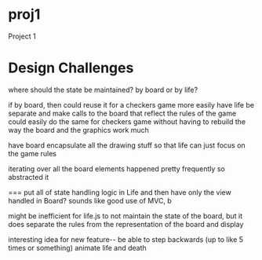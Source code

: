 proj1
=====

Project 1

Design Challenges
=================
where should the state be maintained? by board or by life?

if by board, then could reuse it for a checkers game more easily
have life be separate and make calls to the board that reflect the
rules of the game
could easily do the same for checkers game without having to rebuild the way the board and the graphics work much

have board encapsulate all the drawing stuff so that life can just
focus on the game rules

iterating over all the board elements happened pretty frequently so abstracted it

===
put all of state handling logic in Life and then have only the view handled in Board?
sounds like good use of MVC, b

might be inefficient for life.js to not maintain the state of the board, but it does separate the rules from the representation of the board and display

interesting idea for new feature-- be able to step backwards (up to like 5 times or something)
animate life and death